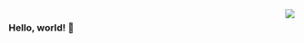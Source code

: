 <img align="right" src="https://github-readme-stats.vercel.app/api?username=douking&show_icons=true&icon_color=5476ff&text_color=505761&hide_title=true&hide_border=true" />

### Hello, world! 👋

<!--
**DouKing/DouKing** is a ✨ _special_ ✨ repository because its `README.md` (this file) appears on your GitHub profile.

Here are some ideas to get you started:

- 🔭 I’m currently working on ...
- 🌱 I’m currently learning ...
- 👯 I’m looking to collaborate on ...
- 🤔 I’m looking for help with ...
- 💬 Ask me about ...
- 📫 How to reach me: ...
- 😄 Pronouns: ...
- ⚡ Fun fact: ...
-->

